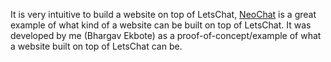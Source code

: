 It is very intuitive to build a website on top of LetsChat, <a href="https://project-letschat.github.io/NeoChat/index.html">NeoChat</a> is a great example of what kind of a website can be built on top of LetsChat. It was developed by me (Bhargav Ekbote) as a proof-of-concept/example of what a website built on top of LetsChat can be.